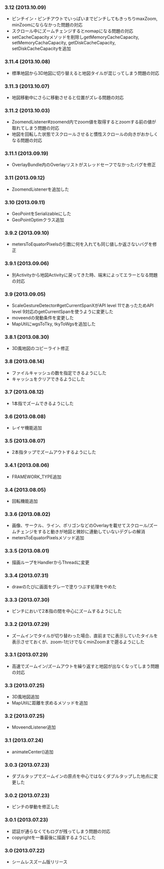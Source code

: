 ### 3.12 (2013.10.09)

* ピンチイン・ピンチアウトでいっぱいまでピンチしてもきっちりmaxZoom, minZoomにならなかった問題の対応
* スクロール中にズームチェンジするとnomapになる問題の対応
* setCacheCapacityメソッドを削除しgetMemoryCacheCapacity, setMemoryCachaCapacity, getDiskCacheCapacity, setDiskCacheCapacityを追加

### 3.11.4 (2013.10.08)

* 標準地図から3D地図に切り替えると地図タイルが混じってしまう問題の対応

### 3.11.3 (2013.10.07)

* 地図移動中にさらに移動させると位置がズレる問題の対応

### 3.11.2 (2013.10.03)

* ZoomendListener#zoomend内でzoom値を取得するとzoomする前の値が取れてしまう問題の対応
* 地図を回転した状態でスクロールさせると慣性スクロールの向きがおかしくなる問題の対応

### 3.11.1 (2013.09.19)

* OverlayBundle内のOverlayリストがスレッドセーフでなかったバグを修正

### 3.11 (2013.09.12)

* ZoomendListenerを追加した

### 3.10 (2013.09.11)

* GeoPointをSerializableにした
* GeoPointOptimクラス追加

### 3.9.2 (2013.09.10)

* metersToEquatorPixelsの引数に何を入れても同じ値しか返さないバグを修正

### 3.9.1 (2013.09.06)

* 別Activityから地図Activityに戻ってきた時、端末によってエラーとなる問題の対応

### 3.9 (2013.09.05)

* ScaleGestureDetector#getCurrentSpanXがAPI level 11であったためAPI level 9対応のgetCurrentSpanを使うように変更した
* moveendの発動条件を変更した
* MapUtilにwgsToTky, tkyToWgsを追加した

### 3.8.1 (2013.08.30)

* 3D風地図のコピーライト修正

### 3.8 (2013.08.14)

* ファイルキャッシュの数を指定できるようにした
* キャッシュをクリアできるようにした

### 3.7 (2013.08.12)

* 1本指でズームできるようにした

### 3.6 (2013.08.08)

* レイヤ機能追加

### 3.5 (2013.08.07)

* 2本指タップでズームアウトするようにした

### 3.4.1 (2013.08.06)

* FRAMEWORK_TYPE追加

### 3.4 (2013.08.05)

* 回転機能追加

### 3.3.6 (2013.08.02)

* 画像、サークル、ライン、ポリゴンなどのOverlayを載せてスクロール/ズームチェンジをすると動きが地図と微妙に連動していないデグレの解消
* metersToEquatorPixelsメソッド追加

### 3.3.5 (2013.08.01)

* 描画ループをHandlerからThreadに変更

### 3.3.4 (2013.07.31)

* drawのたびに画面をグレーで塗りつぶす処理をやめた

### 3.3.3 (2013.07.30)

* ピンチにおいて2本指の間を中心にズームするようにした

### 3.3.2 (2013.07.29)

* ズームインでタイルが切り替わった場合、直前までに表示していたタイルを表示させておくが、zoom-1だけでなくminZoomまで遡るようにした

### 3.3.1 (2013.07.29)

* 高速でズームイン/ズームアウトを繰り返すと地図が出なくなってしまう問題の対応

### 3.3 (2013.07.25)

* 3D風地図追加
* MapUtilに距離を求めるメソッドを追加

### 3.2 (2013.07.25)

* MoveendListener追加

### 3.1 (2013.07.24)

* animateCenter()追加

### 3.0.3 (2013.07.23)

* ダブルタップでズームインの原点を中心ではなくダブルタップした地点に変更した

### 3.0.2 (2013.07.23)

* ピンチの挙動を修正した

### 3.0.1 (2013.07.23)

* 認証が通らなくてもログが残ってしまう問題の対応
* copyrightを一番最後に描画するようにした

### 3.0 (2013.07.22)

* シームレスズーム版リリース